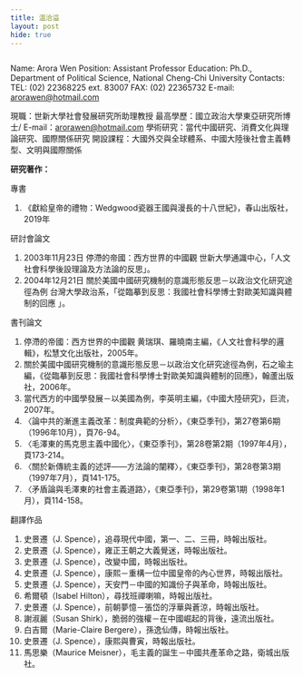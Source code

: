 ```yaml
---
title: 温洽溢
layout: post
hide: true
---
```


<span style="max-width:30%;" class="image right"><img src="{{ 'assets/images/wen.jpg' | relative_url }}" alt="" /></span>

Name: Arora Wen
Position: Assistant Professor
Education: Ph.D., Department of Political Science, National Cheng-Chi University
Contacts:
TEL: (02) 22368225 ext. 83007
FAX: (02) 22365732
E-mail: arorawen@hotmail.com

現職：世新大學社會發展研究所助理教授
最高學歷：國立政治大學東亞研究所博士/
E-mail：arorawen@hotmail.com
學術研究：當代中國研究、消費文化與理論研究、國際關係研究
開設課程：大國外交與全球體系、中國大陸後社會主義轉型、文明與國際關係

<p><strong>研究著作：</strong></p>

<p>專書</p>

1. 《獻給皇帝的禮物：Wedgwood瓷器王國與漫長的十八世紀》，春山出版社，2019年

<p>研討會論文</p>

1. 2003年11月23日  停滯的帝國：西方世界的中國觀  世新大學通識中心，「人文社會科學後設理論及方法論的反思」。
2. 2004年12月21日  關於美國中國研究機制的意識形態反思－以政治文化研究途徑為例  台灣大學政治系，「從臨摹到反思：我國社會科學博士對歐美知識與體制的回應 」。

<p>書刊論文</p>

1. 停滯的帝國：西方世界的中國觀 黄瑞琪、羅曉南主編，《人文社會科學的邏輯》，松慧文化出版社，2005年。
2. 關於美國中國研究機制的意識形態反思－以政治文化研究途徑為例，石之瑜主編，《從臨摹到反思：我國社會科學博士對歐美知識與體制的回應》，翰蘆出版社，2006年。
3. 當代西方的中國學發展－以美國為例，李英明主編，《中國大陸研究》，巨流，2007年。
4. 〈論中共的漸進主義改革：制度典範的分析〉，《東亞季刊》，第27卷第6期（1996年10月），頁76-94。
5. 〈毛澤東的馬克思主義中國化〉，《東亞季刊》，第28卷第2期（1997年4月），頁173-214。
6. 〈關於新傳統主義的述評——方法論的闡釋〉，《東亞季刊》，第28卷第3期（1997年7月），頁141-175。
7. 〈矛盾論與毛澤東的社會主義道路〉，《東亞季刊》，第29卷第1期（1998年1月），頁114-158。

<p>翻譯作品</p>

1. 史景遷（J. Spence），追尋現代中國，第一、二、三冊，時報出版社。
2. 史景遷（J. Spence），雍正王朝之大義覺迷，時報出版社。
3. 史景遷（J. Spence），改變中國，時報出版社。
4. 史景遷（J. Spence），康熙－重構一位中國皇帝的內心世界，時報出版社。
5. 史景遷（J. Spence），天安門－中國的知識份子與革命，時報出版社。
6. 希爾頓（Isabel Hilton），尋找班禪喇嘛，時報出版社。
7. 史景遷（J. Spence），前朝夢憶－張岱的浮華與蒼涼，時報出版社。
8. 謝淑麗（Susan Shirk），脆弱的強權－在中國崛起的背後，遠流出版社。
9. 白吉爾（Marie-Claire Bergere），孫逸仙傳，時報出版社。
10. 史景遷（J. Spence），康熙與曹寅，時報出版社。
11. 馬思樂（Maurice Meisner），毛主義的誕生－中國共產革命之路，衛城出版社。